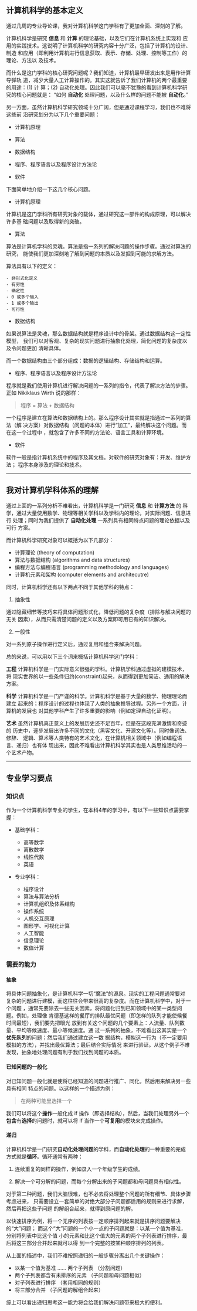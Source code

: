 ## 计算机科学的基本定义

通过几周的专业导论课，我对计算机科学这门学科有了更加全面、深刻的了解。


计算机科学是研究 **信息** 和 **计算** 的理论基础，以及它们在计算机系统上实现和
应用的实践技术。这说明了计算机科学的研究内容十分广泛，包括了计算机的设计、制造
和应用（即利用计算机进行信息获取、表示、存储、处理、控制等工作）的理论、方法以
及技术。


而什么是这门学科的核心研究问题呢？我们知道，计算机最早研发出来是用作计算导弹轨
道，减少大量人工计算操作的。其实这就告诉了我们计算机的两个最重要的用途：(1) 计
算；(2) 自动化处理。因此我们可以毫不犹豫的看到计算机科学研究的核心问题就是：
“如何 **自动化** 处理问题，以及什么样的问题不能被 **自动化**。”


另一方面，虽然计算机科学研究领域十分广阔，但是通过课程学习，我们也不难将这些前
沿研究划分为以下几个重要问题：

* 计算机原理

* 算法

* 数据结构

* 程序、程序语言以及程序设计方法论

* 软件

下面简单地介绍一下这几个核心问题。


* 计算机原理

计算机是这门学科所有研究对象的载体，通过研究这一部件的构成原理，可以解决许多基
础问题以及取得新的突破。


* 算法

算法是计算机学科的灵魂。算法是指一系列的解决问题的操作步骤。通过对算法的研究，
能使我们更加深刻地了解到问题的本质以及发掘到可能的求解方法。

算法具有以下的定义：

    - 非形式化定义
    - 有穷性
    - 确定性
    - 0 或多个输入
    - 1 或多个输出
    - 可行性


* 数据结构

如果说算法是灵魂，那么数据结构就是程序设计中的骨架。通过数据结构这一定性模型，
我们可以对客观、复杂的现实问题进行抽象化处理，简化问题的复杂度以及令问题更加
清晰具体。


而一个数据结构由三个部分组成：数据的逻辑结构、存储结构和运算。


* 程序、程序语言以及程序设计方法论

程序就是我们使用计算机进行解决问题的一系列的指令，代表了解决方法的步骤。正如
Nikiklaus Wirth 说的那样：

> 程序 = 算法 + 数据结构

一个程序是建立在算法和数据结构上的。那么程序设计其实就是指通过一系列的算法（解
决方案）对数据结构（问题的本体）进行“加工”，最终解决这个问题。而在这一个过程中
，就包含了许多不同的方法论、语言工具和计算环境。


* 软件

软件一般是指计算机系统中的程序及其文档。对软件的研究对象有：开发、维护方法；
程序本身涉及的理论和技术。


-----------

## 我对计算机学科体系的理解


通过上面的一系列分析不难看出，计算机科学是一门研究 **信息** 和 **计算方法** 的
科学，通过大量使用数学、物理等相关学科以及学科内的理论，对实际问题、信息进行
处理；同时为我们提供了 **自动化处理** 一系列具有相同特点问题的理论依据以及可行
方案。


而计算机科学研究对象可以概括为以下几部分：

* 计算理论 (theory of computation)
* 算法与数据结构 (algorithms and data structures)
* 编程方法与编程语言 (programming methodology and languages)
* 计算机元素和架构 (computer elements and architecutre)


同时，计算机科学还有以下两点不同于其他学科的特点：

1. 抽象性

通过隐藏细节等技巧来将具体问题形式化，降低问题的复杂度（排除与解决问题的无关
因素），从而只需清楚问题的定义以及方案即可用已有的知识解决。

2. 一般性

对一系列原子操作进行定义后，通过复用和组合来解决问题。


总的来说，可以用以下三个词来概括计算机科学这门学科：


**工程** 计算机科学是一门实际意义很强的学科。计算机学科通过虚拟的建模技术，将
现实世界的以一些条件归约(constraint)起来，从而得到更加简洁、通用的解决方案。


**科学** 计算机科学是一门严谨的科学。计算机科学是基于大量的数学、物理理论而建立
起来的；程序设计的过程也体现了人类的抽象推导过程。另外一个方面，计算机的发展也
对其他学科产生了许多重要的影响（例如定理自动化证明）。


**艺术** 虽然计算机真正意义上的发展历史还不足百年，但是在这段充满激情和奇迹的
历史中，逐步发展出许多不同的文化（黑客文化、开源文化等）。同时像词法、修辞、
逻辑、算术等人类特有的艺术文化，在计算机相关领域中（例如编程语言、递归）也有体
现出来，因此不难看出计算机科学其实也是人类思维活动的一个艺术产物。


--------------

## 专业学习要点


### 知识点

作为一个计算机科学专业的学生，在本科4年的学习中，有以下一些知识点需要掌握：

- 基础学科：

    * 高等数学
    * 离散数学
    * 线性代数
    * 英语

- 专业学科：

    * 程序设计
    * 算法与算法分析
    * 计算机组织及体系结构
    * 操作系统
    * 人机交互原理
    * 图形学、可视化计算
    * 人工智能
    * 信息理论
    * 数值计算

### 需要的能力

#### 抽象

将具体问题抽象化，是计算机科学一切“魔法”的源泉。现实的工程问题通常要对
复杂的问题进行建模，而这往往会带来很高的复杂度。而在计算机科学中，对于一个问题
，通常先要除去一些无关因素，将问题化归到已知领域中的某一类型问题。例如，处理像
肯德基这样的餐厅的排队最优问题（即怎样的队列才能使候餐时间最短），我们要先把眼光
放到有关这个问题的几个要素上：人流量、队列数量、平均等候速度、最小等候速度。通
过一系列的抽象，不难看出这其实是一个**优先队列**的问题；然后我们通过建立这一数
据结构，模拟这一行为（不一定要用模拟的方法），并找出最优算法；最后结合实际情况
来进行验证。从这个例子不难发现，抽象地处理问题有利于我们找到问题的本质。


#### 已知问题的一般化

对已知问题一般化就是使将已经知道的问题进行推广、同化，然后用来解决另一些具有相同
特点的问题。以这样的一个描述为例：

> 在两种可能里选择一个

我们可以将这个**操作**一般化成 if 操作（即选择结构），然后，当我们处理另外一个
**包含**有**选择**的问题时，就可以将 if 当作一个**可复用**的模块来完成操作。


#### 递归

计算机科学是一门研究**自动化处理问题**的学科，而**自动化处理**的一种重要的完成
方式就是**循环**。循环通常有两种：


1. 连续重复的同样的操作，例如录入一个年级学生的成绩。

2. 解决一个可分解的问题，而每个分解出来的子问题都和母问题具有相似性。


对于第二种问题，我们大脑很难，也不必去将处理整个问题的所有细节、具体步骤考虑进来，
只需要设立一套简单的对绝大部分子问题都适用的规则来进行求解，然后再把这些子问题
的解组合起来，就得到原问题的解。


以快速排序为例，将一个无序的列表按一定顺序排列起来就是排序问题要解决的“大”问题；
而这个“大”问题的一个小一点的子问题就是：以某一个值为基准，分别将列表中比这个值
小的元素和比这个值大的元素的两个子列表进行排序，最后将这三部分合并起来就可以得
到一个完整的按某种顺序排列的列表。


从上面的描述中，我们不难按照递归的一般步骤分离出几个关键操作：

* 以某一个值为基准 …… 两个子列表 （分割问题）
* 两个子列表都含有未排序的元素 （子问题和母问题相似）
* 对子列表进行排序 （套用相同的规则）
* 将三部分合并 （子问题的解组合起来）


综上可以看出递归思考这一能力将会给我们解决问题带来极大的便利。
